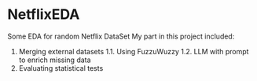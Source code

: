 # NetflixEDA
Some EDA for random Netflix DataSet
My part in this project included:
1. Merging external datasets
  1.1.   Using FuzzuWuzzy
  1.2.   LLM with prompt to enrich missing data
2. Evaluating statistical tests
